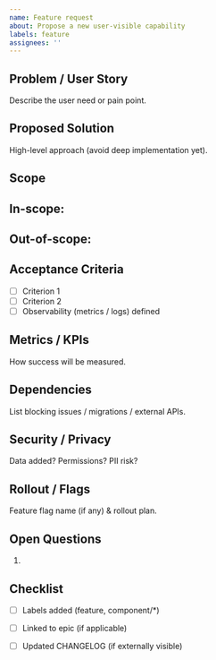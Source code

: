 ```yaml
---
name: Feature request
about: Propose a new user-visible capability
labels: feature
assignees: ''
---
```


## Problem / User Story
Describe the user need or pain point.

## Proposed Solution
High-level approach (avoid deep implementation yet).

## Scope
In-scope:
- 
Out-of-scope:
- 

## Acceptance Criteria
- [ ] Criterion 1
- [ ] Criterion 2
- [ ] Observability (metrics / logs) defined

## Metrics / KPIs
How success will be measured.

## Dependencies
List blocking issues / migrations / external APIs.

## Security / Privacy
Data added? Permissions? PII risk?

## Rollout / Flags
Feature flag name (if any) & rollout plan.

## Open Questions
1. 

## Checklist
- [ ] Labels added (feature, component/*)
- [ ] Linked to epic (if applicable)
- [ ] Updated CHANGELOG (if externally visible)

